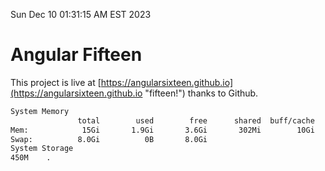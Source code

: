 Sun Dec 10 01:31:15 AM EST 2023

# Angular Fifteen


This project is live at [https://angularsixteen.github.io](https://angularsixteen.github.io "fifteen!") thanks to Github.

```bash
System Memory
               total        used        free      shared  buff/cache   available
Mem:            15Gi       1.9Gi       3.6Gi       302Mi        10Gi        13Gi
Swap:          8.0Gi          0B       8.0Gi
System Storage
450M	.
```
